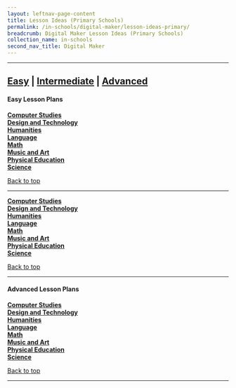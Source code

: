 ```yaml
---
layout: leftnav-page-content
title: Lesson Ideas (Primary Schools)
permalink: /in-schools/digital-maker/lesson-ideas-primary/
breadcrumb: Digital Maker Lesson Ideas (Primary Schools)
collection_name: in-schools
second_nav_title: Digital Maker
---
```


-------------------
[**Easy**](#easy) | [**Intermediate**](#intermediate) | [**Advanced**](#advanced) 
-------------------

<a name="easy"></a>

#### Easy Lesson Plans 
[**Computer Studies**](/primary-computer-studies-easy/)<br>
[**Design and Technology**](/primary-design-and-technology-easy/)<br>
[**Humanities**](/primary-humanities-easy/)<br>
[**Language**](/primary-language-easy/)<br>
[**Math**](/primary-math-easy/)<br>
[**Music and Art**]()<br>
[**Physical Education**]()<br>
[**Science**]()<br>

[Back to top](#top)

-------------------

<a name="intermediate"></a>

[**Computer Studies**](/primary-computer-studies-intermediate/)<br>
[**Design and Technology**](/primary-design-and-technology-intermediate/)<br>
[**Humanities**](/primary-humanities-intermediate/)<br>
[**Language**](/primary-language-intermediate/)<br>
[**Math**](/primary-math-intermediate/)<br>
[**Music and Art**]()<br>
[**Physical Education**]()<br>
[**Science**]()<br>

[Back to top](#top)

-------------------

<a name="intermediate"></a>

#### Advanced Lesson Plans 
[**Computer Studies**](/primary-computer-studies-advanced/)<br>
[**Design and Technology**](/primary-design-and-technology-advanced/)<br>
[**Humanities**](/primary-humanities-advanced/)<br>
[**Language**](/primary-language-advanced/)<br>
[**Math**](/primary-math-advanced/)<br>
[**Music and Art**]()<br>
[**Physical Education**]()<br>
[**Science**]()<br>

[Back to top](#top)

-------------------
